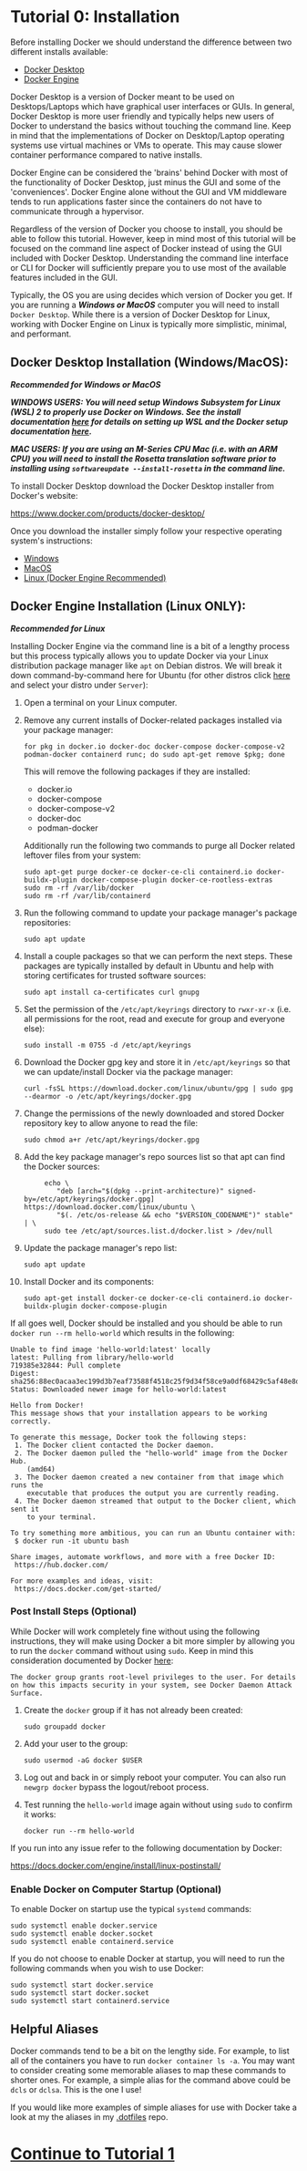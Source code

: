 # Tutorial 0: Installation

Before installing Docker we should understand the difference between two different installs available:

- [Docker Desktop](https://docs.docker.com/desktop/)
- [Docker Engine](https://docs.docker.com/engine/)

Docker Desktop is a version of Docker meant to be used on Desktops/Laptops which have graphical user interfaces or GUIs. In general, Docker Desktop is more user friendly and typically helps new users of Docker to understand the basics without touching the command line. Keep in mind that the implementations of Docker on Desktop/Laptop operating systems use virtual machines or VMs to operate. This may cause slower container performance compared to native installs.

Docker Engine can be considered the 'brains' behind Docker with most of the functionality of Docker Desktop, just minus the GUI and some of the 'conveniences'. Docker Engine alone without the GUI and VM middleware tends to run applications faster since the containers do not have to communicate through a hypervisor.

Regardless of the version of Docker you choose to install, you should be able to follow this tutorial. However, keep in mind most of this tutorial will be focused on the command line aspect of Docker instead of using the GUI included with Docker Desktop. Understanding the command line interface or CLI for Docker will sufficiently prepare you to use most of the available features included in the GUI.

Typically, the OS you are using decides which version of Docker you get. If you are running a **_Windows or MacOS_** computer you will need to install `Docker Desktop`. While there is a version of Docker Desktop for Linux, working with Docker Engine on Linux is typically more simplistic, minimal, and performant.

## Docker Desktop Installation (Windows/MacOS):

**_Recommended for Windows or MacOS_**

**_WINDOWS USERS: You will need setup Windows Subsystem for Linux (WSL) 2 to properly use Docker on Windows. See the install documentation [here](https://learn.microsoft.com/en-us/windows/wsl/install) for details on setting up WSL and the Docker setup documentation [here](https://docs.docker.com/desktop/install/windows-install/)._**

**_MAC USERS: If you are using an M-Series CPU Mac (i.e. with an ARM CPU) you will need to install the Rosetta translation software prior to installing using `softwareupdate --install-rosetta` in the command line._**

To install Docker Desktop download the Docker Desktop installer from Docker's website:

https://www.docker.com/products/docker-desktop/

Once you download the installer simply follow your respective operating system's instructions:

- [Windows](https://docs.docker.com/desktop/install/windows-install/)
- [MacOS](https://docs.docker.com/desktop/install/mac-install/)
- [Linux (Docker Engine Recommended)](https://docs.docker.com/desktop/install/linux-install/)

## Docker Engine Installation (Linux ONLY):

**_Recommended for Linux_**

Installing Docker Engine via the command line is a bit of a lengthy process but this process typically allows you to update Docker via your Linux distribution package manager like `apt` on Debian distros. We will break it down command-by-command here for Ubuntu (for other distros click [here](https://docs.docker.com/engine/install/) and select your distro under `Server`):

1. Open a terminal on your Linux computer.

2. Remove any current installs of Docker-related packages installed via your package manager:

   ```shell
   for pkg in docker.io docker-doc docker-compose docker-compose-v2 podman-docker containerd runc; do sudo apt-get remove $pkg; done
   ```

   This will remove the following packages if they are installed:

   - docker.io
   - docker-compose
   - docker-compose-v2
   - docker-doc
   - podman-docker

   Additionally run the following two commands to purge all Docker related leftover files from your system:

   ```shell
   sudo apt-get purge docker-ce docker-ce-cli containerd.io docker-buildx-plugin docker-compose-plugin docker-ce-rootless-extras
   sudo rm -rf /var/lib/docker
   sudo rm -rf /var/lib/containerd
   ```

3. Run the following command to update your package manager's package repositories:

   ```shell
   sudo apt update
   ```

4. Install a couple packages so that we can perform the next steps. These packages are typically installed by default in Ubuntu and help with storing certificates for trusted software sources:

   ```shell
   sudo apt install ca-certificates curl gnupg
   ```

5. Set the permission of the `/etc/apt/keyrings` directory to `rwxr-xr-x` (i.e. all permissions for the root, read and execute for group and everyone else):

   ```shell
   sudo install -m 0755 -d /etc/apt/keyrings

   ```

6. Download the Docker gpg key and store it in `/etc/apt/keyrings` so that we can update/install Docker via the package manager:

   ```shell
   curl -fsSL https://download.docker.com/linux/ubuntu/gpg | sudo gpg --dearmor -o /etc/apt/keyrings/docker.gpg
   ```

7. Change the permissions of the newly downloaded and stored Docker repository key to allow anyone to read the file:

   ```shell
   sudo chmod a+r /etc/apt/keyrings/docker.gpg
   ```

8. Add the key package manager's repo sources list so that apt can find the Docker sources:

   ```shell
        echo \
           "deb [arch="$(dpkg --print-architecture)" signed-by=/etc/apt/keyrings/docker.gpg] https://download.docker.com/linux/ubuntu \
           "$(. /etc/os-release && echo "$VERSION_CODENAME")" stable" | \
        sudo tee /etc/apt/sources.list.d/docker.list > /dev/null
   ```

9. Update the package manager's repo list:

   ```shell
   sudo apt update
   ```

10. Install Docker and its components:
    ```shell
    sudo apt-get install docker-ce docker-ce-cli containerd.io docker-buildx-plugin docker-compose-plugin
    ```

If all goes well, Docker should be installed and you should be able to run `docker run --rm hello-world` which results in the following:

```
Unable to find image 'hello-world:latest' locally
latest: Pulling from library/hello-world
719385e32844: Pull complete
Digest: sha256:88ec0acaa3ec199d3b7eaf73588f4518c25f9d34f58ce9a0df68429c5af48e8d
Status: Downloaded newer image for hello-world:latest

Hello from Docker!
This message shows that your installation appears to be working correctly.

To generate this message, Docker took the following steps:
 1. The Docker client contacted the Docker daemon.
 2. The Docker daemon pulled the "hello-world" image from the Docker Hub.
    (amd64)
 3. The Docker daemon created a new container from that image which runs the
    executable that produces the output you are currently reading.
 4. The Docker daemon streamed that output to the Docker client, which sent it
    to your terminal.

To try something more ambitious, you can run an Ubuntu container with:
 $ docker run -it ubuntu bash

Share images, automate workflows, and more with a free Docker ID:
 https://hub.docker.com/

For more examples and ideas, visit:
 https://docs.docker.com/get-started/
```

### Post Install Steps (Optional)

While Docker will work completely fine without using the following instructions, they will make using Docker a bit more simpler by allowing you to run the `docker` command without using `sudo`. Keep in mind this consideration documented by Docker [here](https://docs.docker.com/engine/install/linux-postinstall/):

```
The docker group grants root-level privileges to the user. For details on how this impacts security in your system, see Docker Daemon Attack Surface.
```

1. Create the `docker` group if it has not already been created:

   ```shell
   sudo groupadd docker
   ```

2. Add your user to the group:

   ```shell
   sudo usermod -aG docker $USER
   ```

3. Log out and back in or simply reboot your computer. You can also run `newgrp docker` bypass the logout/reboot process.

4. Test running the `hello-world` image again without using `sudo` to confirm it works:
   ```shell
   docker run --rm hello-world
   ```

If you run into any issue refer to the following documentation by Docker:

https://docs.docker.com/engine/install/linux-postinstall/

### Enable Docker on Computer Startup (Optional)

To enable Docker on startup use the typical `systemd` commands:

```shell
sudo systemctl enable docker.service
sudo systemctl enable docker.socket
sudo systemctl enable containerd.service
```

If you do not choose to enable Docker at startup, you will need to run the following commands when you wish to use Docker:

```shell
sudo systemctl start docker.service
sudo systemctl start docker.socket
sudo systemctl start containerd.service
```

## Helpful Aliases

Docker commands tend to be a bit on the lengthy side. For example, to list all of the containers you have to run `docker container ls -a`. You may want to consider creating some memorable aliases to map these commands to shorter ones. For example, a simple alias for the command above could be `dcls` or `dclsa`. This is the one I use!

If you would like more examples of simple aliases for use with Docker take a look at my the aliases in my [.dotfiles](https://github.com/s7117/.dotfiles/blob/af98bd69236de6a70e5ac1f4765028214397b9f0/etc/zshrc_custom#L42) repo.

# [Continue to Tutorial 1](./tutorial-1-terminology.md)
